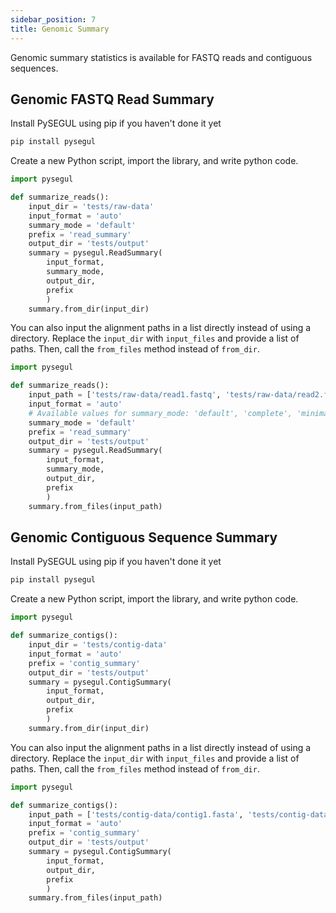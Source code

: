```yaml
---
sidebar_position: 7
title: Genomic Summary
---
```


Genomic summary statistics is available for FASTQ reads and contiguous sequences.

## Genomic FASTQ Read Summary

Install PySEGUL using pip if you haven't done it yet

```bash
pip install pysegul
```

Create a new Python script, import the library, and write python code.

```python
import pysegul

def summarize_reads():
    input_dir = 'tests/raw-data'
    input_format = 'auto'
    summary_mode = 'default'
    prefix = 'read_summary'
    output_dir = 'tests/output'
    summary = pysegul.ReadSummary(
        input_format,  
        summary_mode,
        output_dir,
        prefix
        )
    summary.from_dir(input_dir)
```

You can also input the alignment paths in a list directly instead of using a directory. Replace the `input_dir` with `input_files` and provide a list of paths. Then, call the `from_files` method instead of `from_dir`.

```python
import pysegul

def summarize_reads():
    input_path = ['tests/raw-data/read1.fastq', 'tests/raw-data/read2.fastq']
    input_format = 'auto'
    # Available values for summary_mode: 'default', 'complete', 'minimal'.
    summary_mode = 'default'
    prefix = 'read_summary'
    output_dir = 'tests/output'
    summary = pysegul.ReadSummary(
        input_format,  
        summary_mode,
        output_dir,
        prefix
        )
    summary.from_files(input_path)
```

## Genomic Contiguous Sequence Summary

Install PySEGUL using pip if you haven't done it yet

```bash
pip install pysegul
```

Create a new Python script, import the library, and write python code.

```python
import pysegul

def summarize_contigs():
    input_dir = 'tests/contig-data'
    input_format = 'auto'
    prefix = 'contig_summary'
    output_dir = 'tests/output'
    summary = pysegul.ContigSummary(
        input_format,  
        output_dir,
        prefix
        )
    summary.from_dir(input_dir)
```

You can also input the alignment paths in a list directly instead of using a directory. Replace the `input_dir` with `input_files` and provide a list of paths. Then, call the `from_files` method instead of `from_dir`.

```python
import pysegul

def summarize_contigs():
    input_path = ['tests/contig-data/contig1.fasta', 'tests/contig-data/contig2.fasta']
    input_format = 'auto'
    prefix = 'contig_summary'
    output_dir = 'tests/output'
    summary = pysegul.ContigSummary(
        input_format,  
        output_dir,
        prefix
        )
    summary.from_files(input_path)
```
